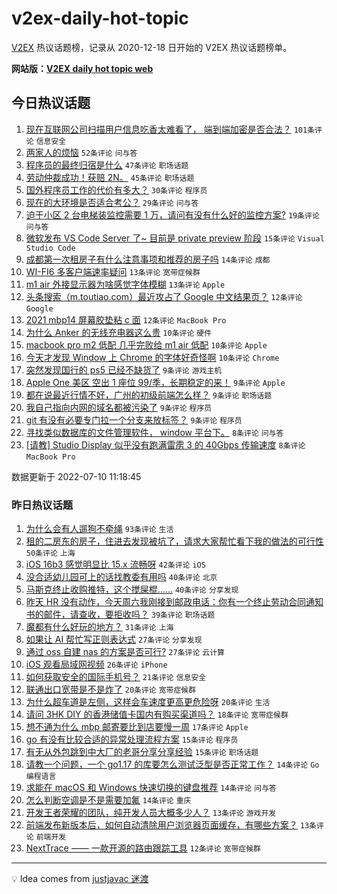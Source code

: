 # v2ex-daily-hot-topic

[V2EX](https://www.v2ex.com/) 热议话题榜，记录从 2020-12-18 日开始的 V2EX 热议话题榜单。

**网站版：[V2EX daily hot topic web](https://boojack.github.io/v2ex-daily-hot-topic-web/)**

## 今日热议话题

<!-- TODAY BEGIN -->

1. [现在互联网公司扫描用户信息吃香太难看了， 端到端加密是否合法？](https://www.v2ex.com/t/865227) `101条评论` `信息安全`
1. [两家人的烦恼](https://www.v2ex.com/t/865210) `52条评论` `问与答`
1. [程序员的最终归宿是什么](https://www.v2ex.com/t/865217) `47条评论` `职场话题`
1. [劳动仲裁成功！获赔 2N。](https://www.v2ex.com/t/865255) `45条评论` `职场话题`
1. [国外程序员工作的代价有多大？](https://www.v2ex.com/t/865233) `30条评论` `程序员`
1. [现在的大环境是否适合考公？](https://www.v2ex.com/t/865269) `29条评论` `问与答`
1. [迫于小区 2 台电梯装监控需要 1 万，请问有没有什么好的监控方案?](https://www.v2ex.com/t/865266) `19条评论` `问与答`
1. [微软发布 VS Code Server 了~ 目前是 private preview 阶段](https://www.v2ex.com/t/865250) `15条评论` `Visual Studio Code`
1. [成都第一次租房子有什么注意事项和推荐的房子吗](https://www.v2ex.com/t/865226) `14条评论` `成都`
1. [WI-FI6 多客户端速率疑问](https://www.v2ex.com/t/865261) `13条评论` `宽带症候群`
1. [m1 air 外接显示器为啥感觉字体模糊](https://www.v2ex.com/t/865225) `13条评论` `Apple`
1. [头条搜索（m.toutiao.com）最近攻占了 Google 中文结果页？](https://www.v2ex.com/t/865254) `12条评论` `Google`
1. [2021 mbp14 屏幕胶垫粘 c 面](https://www.v2ex.com/t/865221) `12条评论` `MacBook Pro`
1. [为什么 Anker 的无线充电器这么贵](https://www.v2ex.com/t/865248) `10条评论` `硬件`
1. [macbook pro m2 低配 几乎完败给 m1 air 低配](https://www.v2ex.com/t/865242) `10条评论` `Apple`
1. [今天才发现 Window 上 Chrome 的字体好奇怪啊](https://www.v2ex.com/t/865239) `10条评论` `Chrome`
1. [突然发现国行的 ps5 已经不缺货了](https://www.v2ex.com/t/865263) `9条评论` `游戏主机`
1. [Apple One 美区 空出 1 座位 99/季，长期稳定的来！](https://www.v2ex.com/t/865253) `9条评论` `Apple`
1. [都在说最近行情不好，广州的初级前端怎么样？](https://www.v2ex.com/t/865236) `9条评论` `职场话题`
1. [我自己指向内网的域名都被污染了](https://www.v2ex.com/t/865252) `9条评论` `程序员`
1. [git 有没有必要专门拉一个分支来放标签？](https://www.v2ex.com/t/865215) `9条评论` `程序员`
1. [寻找类似数据库的文件管理软件， window 平台下。](https://www.v2ex.com/t/865264) `8条评论` `问与答`
1. [[请教] Studio Display 似乎没有跑满雷雳 3 的 40Gbps 传输速度](https://www.v2ex.com/t/865249) `8条评论` `MacBook Pro`

数据更新于 2022-07-10 11:18:45

<!-- TODAY END -->

### 昨日热议话题

<!-- YESTERDAY BEGIN -->

1. [为什么会有人遛狗不牵绳](https://www.v2ex.com/t/865052) `93条评论` `生活`
1. [租的二房东的房子，住进去发现被坑了，请求大家帮忙看下我的做法的可行性](https://www.v2ex.com/t/865096) `50条评论` `上海`
1. [iOS 16b3 感觉明显比 15.x 流畅呀](https://www.v2ex.com/t/865062) `42条评论` `iOS`
1. [没合适幼儿园可上的话找教委有用吗](https://www.v2ex.com/t/865085) `40条评论` `北京`
1. [马斯克终止收购推特，这个搅屎棍……](https://www.v2ex.com/t/865051) `40条评论` `分享发现`
1. [昨天 HR 没有动作，今天周六我刚接到邮政电话：你有一个终止劳动合同通知书的邮件，请查收，要拒收吗？](https://www.v2ex.com/t/865070) `39条评论` `职场话题`
1. [魔都有什么好玩的地方？](https://www.v2ex.com/t/865078) `31条评论` `上海`
1. [如果让 AI 帮忙写正则表达式](https://www.v2ex.com/t/865127) `27条评论` `分享发现`
1. [通过 oss 自建 nas 的方案是否可行?](https://www.v2ex.com/t/865146) `27条评论` `云计算`
1. [iOS 观看局域网视频](https://www.v2ex.com/t/865050) `26条评论` `iPhone`
1. [如何获取安全的国际手机号？](https://www.v2ex.com/t/865174) `21条评论` `信息安全`
1. [联通出口宽带是不是炸了](https://www.v2ex.com/t/865173) `20条评论` `宽带症候群`
1. [为什么超车道是左侧，这样会车速度更高更危险呀](https://www.v2ex.com/t/865140) `20条评论` `生活`
1. [请问 3HK DIY 的香港储值卡国内有购买渠道吗？](https://www.v2ex.com/t/865155) `18条评论` `宽带症候群`
1. [想不通为什么 mbp 邮寄要比到店要慢一周](https://www.v2ex.com/t/865113) `17条评论` `Apple`
1. [go 有没有比较合适的异常处理流程方案](https://www.v2ex.com/t/865150) `15条评论` `程序员`
1. [有无从外包跳到中大厂的老哥分享分享经验](https://www.v2ex.com/t/865095) `15条评论` `职场话题`
1. [请教一个问题，一个 go1.17 的库要怎么测试泛型是否正常工作？](https://www.v2ex.com/t/865118) `14条评论` `Go 编程语言`
1. [求能在 macOS 和 Windows 快速切换的键盘推荐](https://www.v2ex.com/t/865116) `14条评论` `问与答`
1. [怎么判断空调是不是需要加氟](https://www.v2ex.com/t/865089) `14条评论` `重庆`
1. [开发王者荣耀的团队，纯开发人员大概多少人？](https://www.v2ex.com/t/865148) `13条评论` `游戏开发`
1. [前端发布新版本后，如何自动清除用户浏览器页面缓存，有哪些方案？](https://www.v2ex.com/t/865053) `13条评论` `前端开发`
1. [NextTrace —— 一款开源的路由跟踪工具](https://www.v2ex.com/t/865135) `12条评论` `宽带症候群`

<!-- YESTERDAY END -->

---

💡 Idea comes from [justjavac 迷渡](https://github.com/justjavac/)
